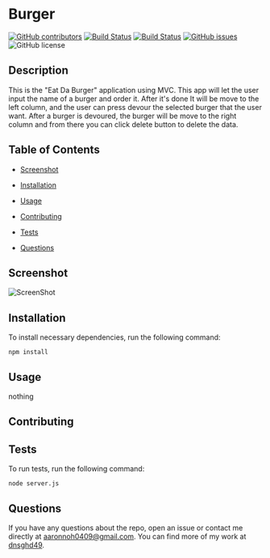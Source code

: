 # Burger
  [![GitHub contributors](https://img.shields.io/github/contributors/dnsghd49/dbsqldb.svg)](https://GitHub.com/dnsghd49/dbsqldb/graphs/contributors/)
  [![Build Status](https://img.shields.io/github/forks/dnsghd49/dbsqldb.svg)](https://github.com/dnsghd49/dbsqldb/network/)
  [![Build Status](https://img.shields.io/github/stars/dnsghd49/dbsqldb.svg)](https://github.com/dnsghd49/dbsqldb/)
  [![GitHub issues](https://img.shields.io/github/issues/dnsghd49/dbsqldb.svg)](https://GitHub.com/dnsghd49/dbsqldb/issues/)
  ![GitHub license](https://img.shields.io/badge/license-MIT-blue.svg)


## Description

This is the "Eat Da Burger" application using MVC. This app will let the user input the name of a burger and order it. After it's done It will be move to the left column, and the user can press devour the selected burger that the user want. After a burger is devoured, the burger will be move to the right column and from there you can click delete button to delete the data.

## Table of Contents 

* [Screenshot](#screenshot)

* [Installation](#installation)

* [Usage](#usage)

* [Contributing](#contributing)

* [Tests](#tests)

* [Questions](#questions)

## Screenshot

![ScreenShot](https://raw.github.com/dnsghd49/dbsqldb/tree/public/assets/img/screenshot.PNG)

## Installation

To install necessary dependencies, run the following command:

```
npm install
```

## Usage

nothing


  
## Contributing



## Tests

To run tests, run the following command:

```
node server.js
```

## Questions

If you have any questions about the repo, open an issue or contact me directly at aaronnoh0409@gmail.com. You can find more of my work at [dnsghd49](https://github.com/dnsghd49/).
